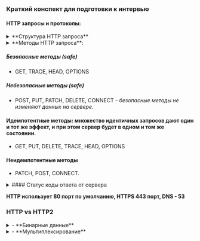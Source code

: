 ### Краткий конспект для подготовки к интервью

#### HTTP запросы и протоколы:

<details>
<summary>**Структура HTTP запроса**</summary>

1. Стартовая строка с адресом для запроса, и тип сообщения. Указывается метод, который определяет действия при получении этого сообщения.

2. Заголовки (Headers), в которых прописаны определённые параметры сообщения. Например, может быть напрямую задан язык.

3. Тело запроса (Request Body), текст сообщения — данные, которые передаются. Например, файлы, отправляемые на сервер.

_У HTTP есть расширение — протокол HTTPS. Буква S в аббревиатуре означает Secure._

</details>

<details>
<summary>**Методы HTTP запроса**:</summary>

1. _GET_ - для запроса данных с сервера (не содержит тела запроса, но на сервере можно настроить и с телом - но это не валидно с точки зрения REST). Не изменяет данные на сервере, сохраняется историей браузера. **Ограничен 2048 символами** - включая квери параметры. _Кешируется, можно сохранять в закладки, не безопасен для пересылки данных_
   _Неидемпотентный метод_. По умолчанию используется при клике на сабмит формы.

2. _POST_ - отправка данных, создание или обновление ресурса. Данные передаются через тело запроса. Обязателен ответ от сервера - или с сохраненной записью или с ИД или новой ссылкой и т.д. _Неидемпотенттный_ **при отправке множества запросов с одними и теми же данными создаст разный эффект**, т.е. - будут другие ИД у записей в БД или создастся дубликаты и т.д. _Не кешируется, не сохраняется браузером, нет ограничений по длине тела запроса_

3. _PUT_ - создание или обновление ресурса. Отличие от POST - не требует ответа от сервера - полностью перезаписывает данные. _Идемпотентный_ - т.е. **при отправке множества идентичных запросов жедает такой же эффект - как и при отпраке одного**.

4. _PATCH_ - обновление ресурса. Отличие от PUT - **можно обновлять частично**, в зависимости от отправляемых данных. _Идемпотентный_ - задуман _как идемпотентный_, но фактическая реализация может отличаться. На практике _рекомендуется реализовывать запросы PATCH идемпотентным образом_, чтобы обеспечить согласованное поведение на сервере и в БД.

5. _DELETE_ - eудаление ресурса или данных. Тело запроса отсутствует, нужен только идентификатор ресурса.

6. _HEAD_ - идентичен GET запросу, но бех ответа со стороны сервера. Так называемый _Preflight_ запрос - т.е. используется для предзапроса, передавая информацию о предстоящем запросе. Просто возвращает метаданные о ресурсе на сервере. Возвращает все заголовки, связанные с ресурсом по заданному URL, но фактически не возвращает ресурс.
   В основном используется для проверки:

- размера ресурса на сервере;
- существует ли ресурс на сервере;
- дата последнего изменения ресурса;
- срок действия кэшированного ресурса на сервере.

7. _OPTIONS_ - метод HTTP OPTIONS возвращает список поддерживаемых и разрешенных методов, параметры и требования для конкретных ресурсов и возможностей сервера, не предпринимая никаких действий с ресурсом и не запрашивая его. В ответе в хедере Allow могут указываться разрешенные методы HTTP, в заголовках для CORS также разрешенные CORS. По соображениям безопасности, когда отправляем данные на другой домен (междоменные запросы), браузеры обычно отправляют «Preflight» запрос HTTP OPTIONS на сервер перед отправкой туда данных. Не содержит тело запроса, может иметь ответ от сервера. _Безопасный, идемпотентный_

8. _TRACE_ - используется _для диагностики, отладки и устранения неполадок_. Он просто возвращает диагностическую трассировку, в которой регистрируются данные цикла запрос-ответ.Содержимое трассировки часто представляет собой просто ответное эхо от сервера различных заголовков запросов, отправленных клиентом.

9. _CONNECT_ - запускает двустороннюю связь с запрошенным ресурсом . Его можно использовать для открытия туннеля для доступа к сайтам, использующим TLS(HTTPS). Клиент запрашивает прокси-сервер HTTP туннелировать TCP- соединение до желаемого пункта назначения. Затем прокси-сервер устанавливает соединение от имени клиента. После установления соединения прокси-сервер продолжает ретранслировать поток TCP клиенту и обратно. Пошаговый метод, не имеет тела запроса, без ответа, не кешируется, небезопасный, неидемпотентный. Иногда требует специфичных заголовков Proxy-Authorization.

A HEAD request is useful for checking what a GET request will return before actually making a GET request - a HEAD request can read the Content-Length header to check the size of the file, without actually downloading the file

</details>

##### Безопасные методы (safe)

- GET, TRACE, HEAD, OPTIONS

##### Небезопасные методы (safe)

- POST, PUT, PATCH, DELETE, CONNECT - _безопасные методы не изменяют данных на сервере_.

#### Идемпотентные методы: множество идентичных запросов дают один и тот же эффект, и при этом сервер будет в одном и том же состоянии.

- GET, PUT, DELETE, TRACE, HEAD, OPTIONS

#### Неидемпотентные методы

- PATCH, POST, CONNECT.

<details>
<summary>#### Статус коды ответа от сервера</summary>

- 1xx. Информационные 100 - 199

- 2xx. Успешные 200 - 299

- 3xx. Перенаправления 300 - 399

- 4xx. Клиентские ошибки 400 - 499

- 5xx. Серверные ошибки 500 - 599

</details>

**HTTP использует 80 порт по умолчанию, HTTPS 443 порт, DNS - 53**

### HTTP vs HTTP2

<details>
<summary>- **Бинарные данные**</summary>

В HTTP данные передаются серверу в формате текста - не производительный вариант.

HTTP/2 использует бинарный формат (машинный код). Данные меньше размером, скорость передачи и парсинга выше. Браузеры с поддержкой HTTP/2 кодируют запросы в бинарный формат перед отправкой, а сервер обрабатывает запрос и декодирует.

</details>
<details>
<summary>- **Мультиплексирование**</summary>
<details>
Схема работы упрощенно сайта: GET-запрос → возвращает HTML-страницу → подключает доп ресурсы: js, css, картинки, шрифты --> сайт становится интерактивным для пользователя.

В HTTP/1.0 для загрузки каждого ресурса устанавливалось новое TCP/IP соединение. HTTP/1.1 принёс keep-alive, позволил загружать множество ресурсов в рамках одного соединения. Это значительно увеличило производительность протокола. Загрузка ресурса была последовательной (waterfall): нельзя получить следующий ресурс, пока не получен предыдущий. Т.е. зависший запрос блокирует отправку всех остальных.

В HTTP/2 вся информация бьётся на бинарные кусочки — фреймы. Они собираются в потоки - streams, для каждого запрашиваемого ресурса создаётся отдельный stream. Данные передаюся вперемешку в одном TCP/IP соединении. Принимающая сторона самостоятельно соберёт все фреймы из одного потока и обработает их. Клиент теперь может прервать получение одного потока, не закрывая соединение.

</details>
<details>
<summary>- **Сжатие заголовков через HPACK**</summary>

Раньше сжатие тела и заголовков происходило на уровне TLS. Это более низкий уровень по отношению к HTTP (микс транспортного уровня и уровня приложения). Он не знает, какой тип данных сжимает, и жмёт все через gzip.

Алгоритм сжатия был подвержен атакам типа CRIME3 и в результате злоумышленники получали авторизационные куки из сжатых заголовков. Поэтому многие сети блокировали сжатие заголовков, чтобы защитить пользователей от атак.

HTTP/2 представили новый алгоритм сжатия заголовков HPACK4. Он не использует DEFLATE и заточен под эффективную защиту от CRIME-атак. С ним новая версия HTTP стала производительнее и безопаснее.

</details>
<details>
<summary>- **Приоритизация потоков**</summary>

Управление порядком обработки и передачи потоков данных на одном соединении. Улучшает производительность, управление ресурсами эффективнее, гибкий контроль рендеринг страницы.

При отправке параллельных запросов на сервер клиент может расставить приоритеты ответов. Присваивается каждому потоку вес от 1 до 256. Чем выше вес, тем выше приоритет. Потоки могут быть связаны с ресурсами на сервере: изображениями, CSS-файлами, HTML-страницами и др.

Сервер обрабатывает данные с более высоким приоритетом, даже если это не первый поток, который был отправлен. Клиент может указывать также зависимости между потоками. Тогда сервер создаёт дерево зависимостей, которое определяет порядок получения данных.

</details>

- **Server push**

Функция, кот. позволяет серверу начать передачу ресурсов на клиент ещё до запроса.

<details>
<summary>**Как это работает:**</summary>

Клиент отправляет запрос --> GET /index.html. --> cервер определяет, что будет нужно для полной загрузки страницы. Например, CSS, JS и изображения --> сервер создаёт множество потоков данных и начинает отправлять эти ресурсы через Server Push на клиент, даже если он ещё не запросил их --> Клиент получает ресурсы и может начать их загрузку, даже если они не запрошены явно.

Server Push использует механизмы мультиплексирования и приоритизации потоков.
Но Server Push _эффективен, только если сервер точно знает, какие ресурсы нужны для загрузки страницы_. Иначе случится ненужная передача ресурсов и ухудшение производительности.

</details>
### HTTPv.3 - ключевые особенности

HTTP2 использует TCP (или TLS - for secure), HTTP3 - транспортный протокол под названием QUIC - отличается от TCP по ключевым пунктам, поэтому использовать поверх него HTTP/2 очень сложно.
Поэтому HTTP/3 — изменение HTTP/2 для адаптации к новому протоколу QUIC.
**_Расшифровка_ Quick UDP Internet Connections**

1. **TCP**
   1.1 _TCP требует рукопожатие для установки нового соеинения (handshake), для проверки, что клиент и сервер существуют и готовы обмениваться данными. Если клиент и сервер находятся далеко, время кругового пути - затраченное на отправку синрала и получения отчета о его доставке (round-trip time, RTT) может составить более 100 мс, что приводит к ощутимым задержкам._
   1.2 _TCP_ передает все, как один «файл», даже для нескольких файлов одновременно (например, загружаем страницу с несколькими ресурсами). Т.е. это задержки при передаче в случае сбоя в очереди (head-of-line (HoL) blocking).

**по факту поэтому HTTP/3 могли назвать _HTTP/2-over-QUIC_**

2. **QUIC** _находится поверх UDP протокола транспортного уровня_
   2.1 это универсальный транспортный протокол. QUIC работает поверх ещё одного протокола — UDP (_отличие от TCP в параллельной загрузке данных и из неблокировании, даже если они потерялись, удобно для видео хостингов - не важно с какого места начать передачу и т.д._). QUIC может быть и отдельным протоколом, но тогда, как и для обновления _TCP_: нудно обновить все устройства в интернете для работы с QUIC. Поэтому его разместили поверх UDP.
   2.2 использует подтверждение полученных пакетов и повторные передачи, чтобы добрать то, что потерялось - т.е. _блокирует не всю передачу данных - а только тот поток, где потерялись - потом их дошлет_.
   2.3 QUIC глубоко интегрирован с TLS - т.е. работает только с TLS, поддерживает несколько независимых потоков байтов, использует идентификаторы соединений, использует фреймы.
   **Т.е. HTTP3 по умолчанию зашифрован**
   2.4 Поддерживает миграцию соединений - т.е. соединения могут дольше оставаться активными. QUIC вводит новую концепцию — **идентификатор соединения CID**. Каждому соединению между двумя конечными точками помимо четырёх параметров (ранее в _TCP_ это были _IP-адрес клиента_ + _порт клиента_ + -IP-адрес сервера* + *порт сервера\*) присваивается уникальный номер. Поскольку **CID** определяется на транспортном уровне в самом QUIC.
   Ранее при перемещении между сетями - в TCP - перезапускалось соединение при перемещении сервера или клиента (изменении одного из 4-х указанных параметров). QUIC меняет CID при каждом переходе в новую сеть - для избежания хакерских атак. Но клиент и сервер "знают" общий список рандомно генерируемых CID, которые связаны с одним и тем же соединением - поэтому соединение не переустанавливается (сервер и клиент сверяют доступные CID).
   2.5 Гибкость и простота развития QUIC - занимает переход на него и развитие меньше времени.

3. - **Сжатие заголовков через QPACK**

4. Более быстрое установление соединения - _из-за сокращенного механизма рукопожатий_ теперь шифрование части ключа уже происходит на сервере и клиенте. За счет этого проходит сразу обмен данными, т.е. нулевое время прохождения туда и обратно (0-RTT).
5. Контроль и восстановление перегрузок

6. HTTP/3 имеет более высокую пропускную способность - из-за мультиплексирования запросов по одному соединению.

### Способы отмены запроса

##### Abort Controller - для fetch больше всего делается

- для таких целей существует специальный встроенный объект: AbortController, для отмены не только fetch, но и других асинхронных задач:

1. - создаем объект

```javascript
const controller = new AbortController();
```

Экземпляр имеет единственный метод abort() и единственное свойство signal.
_При вызове abort():_ генерируется событие с именем abort на объекте controller.signal
_свойство controller.signal.aborted становится равным true_ 2. Чтобы узнать о вызове abort(), ставим обработчики на controller.signal, чтобы отслеживать его.

```javascript
const controller = new AbortController();
const signal = controller.signal;

signal.addEventListener('abort', callback);
```

3. Вызываем метод _abort()_ - где необходимо

```javascript
const controller = new AbortController();
const signal = controller.signal;

signal.addEventListener('abort', callback);

controller.abort(); //здесь выполнится callback
```

4. Для fetch-запроса из браузерного API есть доп. опция signal? рядом с хедером и т.д.

```javascript
const controller = new AbortController();
fetch(url, {
  signal: controller.signal,
});
```

5. Вызываем событие и fetch отменится - и промис завершится с ошибкой - которую надо отловить

```javascript
controller.abort();
```

**AbortController** масштабируемый - т.е. может отменить несколько фетч запросов сразу

```javascript
const urls = ['url/1','url/2'...];

const controller = new AbortController();

const fetchList = urls.map(url => fetch(url, {
  signal: controller.signal
}));

const results = await Promise.all(fetchJobs);

// вызов controller.abort() прервёт все вызовы fetch сразу и завершит ошибкой
// обработка ошибки от вызова abort()
catch(err) {
  if (err.name == 'AbortError') {
    errorCallback();
  } else {
    throw err;
  }
}
```

**соответственно, если надо управлять гибко отменой - надо создать несколько объектов abortController**

##### `abort()` в объекте запроса - для старого XMLHttpRequest.

##### Промисы и async/await:

При использовании промисов или async/await, можно использовать Promise.race, чтобы создать гонку между промисом запроса и промисом отмены. Как только промис отмены выполнится первым, вы сможете обработать отмену запроса.

```javascript

```

##### Использование Axios (или других HTTP клиентов):

- Некоторые HTTP клиенты, такие как Axios, предоставляют встроенные методы для отмены запросов.

```javascript
import axios from 'axios';

const cancelTokenController = axios.CancelToken.source();

axios
  .get('https://api.example.com/data', { cancelToken: cancelTokenController.token })
  .then((response) => {
    console.log(response.data);
  })
  .catch((error) => {
    if (axios.isCancel(error)) {
      console.log('Request cancelled:', error.message);
    } else {
      console.log('Error:', error.message);
    }
  });

cancelTokenController.cancel('Request cancelled manually'); //cancel event
```

### Объекты в JS

<details>
<summary>Методы объектов</summary>

- **Создание объектов**

```javascript
const obj = {}; // литеральная запись - прямое создание
const obj2 = new Obj(); // с помощью конструктора
/*
Несмотря на то, что obj и obj2 неизменные, свойства объекта можно менять, т.к. объект хранится по ссылке. Изменение внутреннего состояния не изменяет ссылку.
Но нельзя перезаписать объект obj2='other type' //TypeError: Assignment to constant variable
*/
function FuncConstructor(prop1, prop2) {
  //функция-конструктор
  this.key1 = prop1;
  this.key2 = prop2;
}
/* is the same as implicitly {
	const this={};
	{body function}
	return this;
}*/
// обязательно вызывать только с new - если вызвать без new - просто вернет undefined;
class ObjCreator {
  constructor(prop1, prop2) {
    this.key1 = prop1;
    this.key2 = prop2;
  }
  //come methods
  sayHi() {
    return `Hi user ${this.key1}`;
  }
}
//современный синтаксис - класс вместо функции конструктора
// в данном случае вернет при вызове без new - TypeError - нельзя вызывать класс без new!!!

//Использование метода Object.create
const newObj = Object.create(prototype, props); //мы можем передать прототип - т.е. тот объект, от которого наследуемся - и таким образом мы получим доступ к его свойствам
//props - это обязательно объект с ключами и значениями

const newObj = Object.create({}, { user: 'user' }); //к пустому объекту добавим св-во user

//можно добавлять дескрипторы свойств
const newObj = Object.create({}, { name: { value: 'user', enumarable: false, writable: true, configurable: false } });
//или включать геттеры и сеттеры
const newObj = Object.create(
  {},
  {
    name: {
      value: '',
      enumarable: false,
      writable: true,
      configurable: false,
      get: function () {},
      set: function () {},
    },
  }
);

//через Object.defineProperty(); || Object.defineProperties();
const obj1=Object.defineProperty({}, 'user', {get:, set:, descriptors: writanle,enumarable,configurable});
```

- удаление свойств: - удаляет свойство объекта - при образении к такому св-ву вернется undefined - как и у любошо несуществующего св-ва

- более структурно см. (Дескрипторы на learnJS)[https://learn.javascript.ru/descriptors-getters-setters]

```javascript
delete object.someProperty;
delete object['property'];
```

- новый синтаксис объявления свойств (_касаемо методов_):

```javascript
const obj = {
  name: 'defaultName',
  sayHi: function () {
    console.log('hi');
  },
}; // old
const objNew = {
  name: 'defaultName',
  sayHi() {
    console.log('hi');
  },
}; //new
//when we have variables
const name = 'name';
const lastName = 'lastName';
const objShort = {
  name,
  lastName,
};
//the same as {name: name, lastName:lastName};
```

- обращение к св-ву объекта через `. obj.prop` или через квадратные скобки - удобно для переменных или составных свойств (типа класса в ДОМ узлах) `obj[property] или obj['complete__className-prop']`

- _ограничения_ - ключи - только строки или символы, значения - любой тип данных;

</details>

<details>
<summary>Копирование объектов в JS</summary>

1. `Object.assign(target, source1,...,sourceN)`;
   где target - целевой объект - source - объект(ы) из которого копируются свойства.
   - копирует _только перечисляемые и собственные свойства_ _из исходного_ объекта _в целевой_ объект. Он использует [[Get]]-источник и [[Set]]-цель, поэтому будет вызывать геттеры и сеттеры . В итоге метод _просто присваивает_ свойства, а _не копирует или определяет новые_.
     Для копирования определений свойств (включая их перечисляемость) в прототипы надо использовать `Object.getOwnPropertyDescriptor()` - **возвращает объект со всеми флагами и дескрипторами указанного свойства объекта** - в и `Object.defineProperty()` - для переопределнеия свойства с его конфигурацией.
     **осуществляет только поверхностное копирование**
2. _spread_ - оператор
   `const obj={...source}` - _только поверхностное копирование_

3. сторонние библиотеки - (`cloneDeep from lodash`) - полное копирование объекта

4. `JSON.parse(JSON.stringify(obj))` - _полное копирование_ - но некорректно копирует методы, массивы
   Не обрабатывает _несериализуемых данные_: примитив undefined, функция, symbol - при вызове JSON.stringify получаем undefined.

- если такие параметры будут в массиве, то такие значения будут превращены в null;
- если в объекте: такие значения будут опущены, а symbol если он является ключом объекта будет проигнорирован.
</details>

5. Собственная функция копирования с рекурсивным обходом всех ключей

#### Функция structuredClone()

<details>
<summary>Глубокое копирование объектов в JS</summary>

`structuredClone` является встроенным методом, который позволяет создавать глубокую копию объекта или сложной структуры данных - т.е. объекта window или global nodeJS. Предоставляется `Web API` в современных браузерах. Рекурсивно клонирует свойства и вложенные объекты.

**Пример**

```javascript
const originalObject = {
  name: 'John',
  age: 30,
  addresses: [{ street: '123 Main St', city: 'New York' }],
};

const clonedObject = window.structuredClone(originalObject) || structuredClone(originalObject);
```

**Ограничения**

- Функции и методы не клонируются;

- некоторые свойства, как символы или свойства с круговыми ссылками, не могут быть сериализованы и исключаются во время процесса клонирования. Полученная копия не будет содержать эти свойства.

- Узлы DOM и сложные встроенные объекты: File или Blob.

Для большей инфорации см. (Доку от MDN)[https://developer.mozilla.org/en-US/docs/Web/API/structuredClone]

</details>

### Функции и контекст выполнения

Сущуствует три вида контекста выполнения:

- Глобальный контекст - существует всегда - неможет быть больше одного такого контекста;
- Контекст выполнения функции - создается в момент вызова какой-то функции - для каждой функции свой контекст выполнения;
- Котекст выполнения функции _eval_ - деприкейтел в JS - из-за уязвимости.

**JS хранит и отслеживает контексты в стеке вызовов - _call stack_** - LIFO - структура (последний пришел, первый вышел) - после выполнения функции ее контекст удаляется - и переходим к контексту, находящемуся под ней.

_Создание контекста выполнения_

- Определяется this и осуществляется привязка this (this binding);
- Создаётся компонент LexicalEnvironment;
- Создаётся компонент VariableEnvironment;
  Условно 'под капотом'

```javascript
ExecutionContext={
	ThisBinding=<this value>,
	LexicalEnvironment={...},
	VariableEnvironment={...},
}
```

**Способы привязки контекста**

1. привязка через new

```javascript
function Foo(a){
	this.a=a;
}

var foo=new Foo(4);
foo.a=? //4
```

2. явная привязка (call, apply, bind)

```javascript
function foo(a){
	console.log(this.a);
}
const obj2={a:6};


foo.call(obj2, a)=? //6 - obj2 - указываем, какой контекст привязывать для foo, след.аргумент - переменная
//call, apply - сразу же вызывают функцию с указанными аргументами, bind - только привязывает контекст и устанавливает аргументы для функции, но не вызывает ее
```

3. неявная привязка

```javascript
function foo(a){
	console.log(this.a);
}
const obj2={a:2, foo: foo};


obj2.foo()=? //2  - в данном случае контекст - это объект до точки.
```

4. неявная привязка

```javascript
function foo(a){
	console.log(this.a);
}
var a=2;


foo()=? //2  - в данном случае контекст - зависит от окружения функции - и берется из вне - т.е., для глобальной функции - это window - браузер, global - node, 'use srtict' - undefined.
```

**Приоритет привязок - именно такой, как и указано в номерах привязок - и перебить их нельзя - т.е. привязка работает _только один раз_**

- иными словами **Один раз привязанный контекст не может быть “перепривязан” снова.**

- _call_ vs _apply_ - различие только в том, что apply принимает аргументы в виде массива, call - через запятую в виде последоваьельности `call(ctx, arg1,arg2,...,argN)` `apply(ctx, [arg1,arg2,...,argN])`

<details>
<summary>Коньекст вызова стрелочной функции</summary>

- Особенности стрелочной функции

1. синтаксис - более сокращенный

```javascript
const foo = (arg) => {
  //body
  return smth;
};
// сокращенно если нет тела функции
const foo = (arg1, arg2) => smth;
// если только один аргумент, то еще проще (скобки опускаются)
// const foo = arg2 => smth; - но рекомендуется все равно оборачивать - для большей читаемости кода
```

2. нет своего контекста this - т.е. контекст берется из контекста родителя в момент определения функции
3. нет псевдомассива arguments
4. не может быть конструктором (нельзя вызвать с new, нет метода super)

**Стрелочные функции всегда используют this окружающего контекста!**

</details>

#### Структуры данных в JS

1. Массивы

_Массивы в JS являются “неправильными”_ - это спископодобные объекты, чьи прототипы содержат методы для операций обхода и изменения массива.

- совмещают в себе функции сразу нескольких структур данных - не так как в других языках программирования.
**упорядоченные списки** - каждый элемент имеет свой индекс и доступ к нему по индексу
**объекты** - массивы имеют свои свойства, как и у объекта - типа length, можно задавать массиву свои свойства
<details>
<summary>Контекст вызова стрелочной функции</summary>

```javascript
const arr = ['a', 'b', 'c'];
arr.prop1 = 'value1'; // валидно 0 но свойство не доступно в цикле for .. of .. - только для fot .. in..

for (const key in arr) {
  console.log(key);
  console.log(arr[key]);
}

for (const digit of arr) {
  console.log(digit);
}
```

**Динамические массивы:** В JS массивы могут изменять размер во время выполнения программы, добавляя новые элементы или удаляя существующие. _Ни размер JS-массива, ни типы его элементов_ **не являются фиксированными**. Размер массива может увеличиваться и уменьшаться в любое время, то нет гарантии, что массив окажется _плотным (т.е. заполненным полностью - **в отличие от разряженного**)_.

В других языках программирования длина массива должна быть неизменной. Для того, чтобы добавить элемент в массив, нужно создать новый массив длиннее старого на 1 элемент, затем скопировать в него все значения старого массива и в качестве последнего элемента указать новое значение.
**Ассоциативные массивы:** В JS массивы могут быть _ассоциативными_, где в качестве индексов могут использоваться не только числа, но и строки или символы. Это позволяет создавать массивы, в которых каждому элементу присваивается уникальный ключ.
`const arr=[['key1','value1'],['key2','value2'],...,['keyN', 'valueN']]`
_но лучше для этого использовать специальные типы данных_ - объекты, Мар.

- массив может содержать ращличные типы данных - как примитивы, так и другие объекты, массивы.

</details>

#### Алгоритмы сортировок

1. Сортировка пузырьком - неоднократно сравнивает соседние элементы и меняет их местами, если они расположены в неправильном порядке. Перебор идет до тех пор, пока замены больше не понадобятся. Сложность алгоритма O(n^2) в среднем и худшем случаях;

<details>
<summary>Пример кода JS</summary>

```javascript
function sortBubble(arr) {
  for (let i = 0; i < arr.length; i++) {
    for (let j = 0; j < arr.length; j++) {
      if (arr[j + 1] < arr[j]) {
        [arr[j], arr[j + 1]] = [arr[j + 1], arr[j]];
      }
    }
  }
  return arr;
}
```

</details>

2. Сортировка выбором - на каждой итерации выбирается самый маленький элемент (или самый большой) из несортированной области и перемещается в конец сортированной. во всех случаях имеет сложность O(n^2)

<details>
<summary>Пример кода JS</summary>

```javascript
function sortSelection(arr) {
  for (let i = 0; i < arr.length; i++) {
    const min = i;
    for (let j = i; j < arr.length; j++) {
      if (arr[j] < arr[min]) {
        min = j;
      }
    }
    [arr[i], arr[min]] = [arr[min], arr[i]];
  }
  return arr;
}
```

</details>

3. Циклическая сортировка - основная идея алгоритма - разложение массива на циклы. Внутри этих циклов происходят перестановки элементов до тех пор, пока все циклы не завершатся и массив не будет отсортирован. Сложность O(n^2).
   Является _нестабильным алгоритмом_ - _не гарантирует сохранение относительного порядка элементов с одинаковыми ключами при сортировке_. Т.е., если в исходном массиве есть два элемента с одинаковыми ключами, то после сортировки они могут поменяться местами.

4. Быстрая сортировка;

<details>
<summary>Пример кода JS</summary>

```javascript
function sortSelection(arr) {
  for (let i = 0; i < arr.length; i++) {
    const min = i;
    for (let j = i; j < arr.length; j++) {
      if (arr[j] < arr[min]) {
        min = j;
      }
    }
    [arr[i], arr[min]] = [arr[min], arr[i]];
  }
  return arr;
}
```

</details>;

### Принципы написания кода

1. DRY — Don't Repeat Yourself (или DIE — Duplication Is Evil) -

- не повторяться при написании кода. Все, что есть в проекте, д. б. определено один раз, чтобы избежать потом правок в несколько повторяющихся фрагментов кода вместо одного, также дублированный код приводит к накоплению нежелательного кода и затрудняет его понимание и чтение;

**Примеры**

<details>
<summary>группировка CSS селекторов</summary>

```javascript
h1 {
  color: #ff0000;
  font-family: Arial;
}
h2 {
  color: #ff0000;
  font-family: Arial;
}
h3 {
  color: #ff0000;
  font-family: Arial;
}
h4 {
  color: #ff0000;
  font-family: Arial;
}
//WRONG
We can use h1,h2,h3,h4{
	color: #ff0000;
  font-family: Arial;
}
```

</details>;

<details>
<summary>циклы</summary>

```javascript
// non DRY code
console.log('corn');
console.log('pita');
console.log('potato');
console.log('tortilla');
// WRONG

const chips = ['corn', 'pita', 'potato', 'tortilla'];

for (let i = 0; i < chips.length; i++) {
  console.log(chips[i]);
}
// RIGHT
```

</details>;

2. KISS — keep it short simple / keep it simple, stupid

- чем проще код, тем легче его понять всем людям, занимающимся его поддержкой. Простота означает отказ от использования сложных шаблонов и ненужных усложнений.;

3.  YAGNI — You ain't gonna need it

- все, что не требуется для того, чтобы проект работал так, как запланировано, в нем быть не должно. Или _не стоит писать функционал на будущее, если он не нужен прямо сейчас_.

4. Комментарии - используй комментарии - там, где необходимо оюъяснить код - но только в исключительных случаях - осмысленные имена функций, переменных - помогут избежать написания комментариев, т.к. должны быть самоговорящими о действии той или иной функции.

4.1 TODO - использовать в коде удобно для пометки запланированной задачи, фичи на будущее.

```javascript
// TODO: move this to the configuration file...
//example
```

#### Антипаттерны чистого кода

1. _Преждевременная оптимизация_

- примеры: кэширование до того, как провели профилирование, использование сложных и недосказанных правил вместо алгоритмов, работа с новыми, непротестированными фреймворками, библиотеками, которые могут повести себя плохо под нагрузкой в будущем.
- **как избежать**: сначала писать чистый, читаемый, работающий код, используя известные и проверенные алгоритмы и инструменты.

2. _Спагетти-код_

- код с практически нулевой структурой, ничего не модулируется. файлы случайным образом разбросаны по случайным каталогам, ход программы трудно проследить.

3. _Золотой молот_ - применение везде и во всем одного и того же функционала, паттерна, программы.

- везде применять знакомый и любимый архитектурный подход, Например, даже если писать кож надо в два раза дольше, а программа в итоге станет менее производительной, но это же работает - зачем менять то что работает.

**Как избежать** постоянная учеба на протяжении всей карьеры, выбирать наиболее подходящий язык для проекта. Продумывать архитектуру и выходить за рамки обыденного, пробовать в работе новые инструменты и новые способы решения проблем.

4. _Лодочный якорь_ - оставлять неиспользуемый код в базе, вдруг он понадобиться позже.

Лишний или устаревший код увеличивает время сборки, можно перепутать рабочий и нерабочий код, нечаянно добавив последний в продакшн.

5. _Мертвый код_ - чаще всего этот антипаттерн встречается в коде, который написали для проверки концепции, а затем запустили в производство. Этот код вреден, потому что нельзя определить, нужен ли он для работы программы, или нет.

6. _Разрастание кода_ - предполагает наличие в кодовой базе объектов, которые существуют исключительно для вызова других, более важных объектов. Это добавляет ненужный уровень абстракции и сбивает с толку, когда необходимо разобраться в работе программы. _Лучшее решение_ — просто удалить лишний объект. Переместите ответственность за вызов необходимого объекта на вызывающий объект.

7. _Божественный объект_ или _швейцарский нож_ - такие объекты делают слишком много. Могут и отвечать за идентификатор пользователя, идентификатор транзакции, имя и фамилию клиента, общую сумму транзакции, товары, которые покупает пользователь…

_Решение_ разделять такие объекты на отдельные модули. - аналог _single responsibility_ в SOLID.

#### Способы хранения информации

1. LocalStorage, SessionStorage - объекты веб-хранилища, которые врщволяюь хранить пары ключ/значение в браузере.

- объекты веб-хранилища не отправляются на сервер при каждом запросе.
- поэтому можно хранить гораздо больше данных (как минимум до5 МБ и этот размер можно поменять в настройках браузера)
- сервер не может манипулировать объектами хранилища через HTTP-заголовки, только при помощи JavaScript.
- хранилище привязано к источнику (домен/протокол/порт). Т.е. разные протоколы или поддомены определяют разные объекты хранилища, и они не могут получить доступ к данным друг друга.
- объект localStorage доступен всем окнам из одного источника, если мы устанавливаем данные в одном окне, изменения становятся видимыми в другом.
- объекты веб-хранилища нельзя перебрать в цикле, они не итерируемы, но можно пройти по ним, как по обычным массивам.

```javascript
for (let i = 0; i < localStorage.length; i++) {
  console.log(localStorage.key(i));
}
```

**Методы**:

- `setItem(key, value)` – сохранить пару ключ/значение.
- `getItem(key)` – получить данные по ключу key.
- `removeItem(key)` – удалить данные с ключом key.
- `clear()`– удалить всё.
- `key(index)` – получить ключ на заданной позиции.
- `length` – количество элементов в хранилище.
  **Также можно получать удалять данные как в обычном объекте**:

2. SessionStorage vs LocalStorage

2.1. sessionStorage существует только в рамках текущей вкладки браузера.
2.2. Другая вкладка с той же страницей будет иметь другое хранилище (sessionStorage привязан не только к источнику, но и к вкладке браузера).
2.3. Данные продолжают существовать после перезагрузки страницы, но не после закрытия/открытия вкладки (в localStorage даже после перезагрузки браузера).

- методы такие же как и у localStorage

- При обновлении данных в localStorage или sessionStorage, генерируется событие **storage**:

- key – ключ, который обновился (null, если вызван .clear()).
- oldValue – старое значение (null, если ключ добавлен впервые).
- newValue – новое значение (null, если ключ был удалён).
- url – url документа, где произошло обновление.
- storageArea – объект localStorage или sessionStorage, где произошло обновление.

**событие срабатывает на всех остальных объектах window**, _где доступно хранилище_, _кроме окна_, _которое его вызвало_.

3. Cookie - это небольшие строки данных, которые хранятся непосредственно в браузере. Они являются частью HTTP-протокола.

- _Куки обычно устанавливаются веб-сервером_ при помощи заголовка **Set-Cookie**. Затем _браузер автоматически добавляет их_ в (почти) каждый запрос на тот же домен при помощи заголовка Cookie.

- значение _document.cookie_ (где можно прочитать куки) состоит из пар **ключ=значение**, _разделённых ;_. Каждая пара представляет собой отдельное куки. Чтобы найти куки, надо сначала разбить строку из document.cookie по ";".

- запись в _document.cookie_ обновит только упомянутые в ней куки, но при этом не затронет все остальные.

```javascript
document.cookie = 'user=Ivan';
//только обновит куки с ключом user - все остальные не перезатрутся

document.cookie = encodeURIComponent(key) + '=' + encodeURIComponent(value);

// Для сложных ключей-значений надо использовать встроенную функцию _encodeURIComponent_
```

- _ограничения для куки:_

1. после `encodeURIComponent` пара `name=value` не должна занимать более 4Кб.

2. общее количество куки на один домен ограничивается примерно 20+ (зависит от браузера).

3. У куки есть ряд настроек, указываются после пары ключ=значение и отделены друг от друга разделителем ;
   `user=Ivan; path=/; expires=Data ...`
   Примеры:

- _path=/mypath_ - URL-префикс пути, куки будут доступны для страниц под этим путём. **Должен быть абсолютным**. По умолчанию используется текущий путь.
- _domain=sample.com_ - домен определяет, где доступен файл куки. **Нельзя указать здесь какой угодно домен**.
  Также **нет способа разрешить доступ к файлам куки из другого домена**, поэтому other.com никогда не получит куки, установленный по адресу sample.com.
  - по умолчанию куки доступны лишь тому домену, который его установил.
  - по умолчанию файл куки также не передаётся поддомену, например forum.sample.com (но если установить явно domain=sample.com - то тогда поддомены тоже увидят изменения).
- _expires, max-age_ - по умолчанию, если куки не имеют ни одного из этих параметров, то они удалятся при закрытии браузера - т.н. _сессионные («session cookies»)_. Дата должна быть точно в этом формате `Tue, 19 Jan 2024 00:12:07 GMT`, во временной зоне GMT. `date.toUTCString` поможет установить правильную дату.
  `max-age=3600` - продляет время жизни на количество секунд, указанных в параметре.
- _samesite_ предоставляет ещё один способ защиты от CSRF(cross-site-request-forgery) (первый способ - это наличие специального токена в обзении с сервером).
  Куки с _samesite=strict_ или просто _samesite_ никогда не отправятся, даже если пользователь пришёл не с этого же сайта
- _httpOnly_ - запрещает воздействие на куки с помощью JS

### IndexedDB

Это встроенная база данных, более мощная, чем localStorage.

- хранит практически любые значения по ключам, несколько типов ключей
- поддерживает транзакции для надёжности.
- поддерживает запросы в диапазоне ключей и индексы.
- позволяет хранить больше данных, чем localStorage. Интерфейс для IndexedDB, основан на событиях. (есть вариант async/await на промисах)
- Ключ должен быть одним из следующих типов: number, date, string, binary или array.
- Все операции с данными в IndexedDB могут быть сделаны только внутри транзакций - (транзакция - это группа операций, которая или не выполняется вся или вся выполняется).

### Парадигмы программирования

1. Функциональное программирование (ФП)
   1.1 концепции ФП:

- чистые функции (при вызове функции с одними и теми же значениями получается один и тот же результат, т.е. не содержит сайд эффектов).

- декларативность (есть 2 стиля написания **императивный** - подробно и по шагам - по деталям получить желаемый результат - использовать нативные функции для получения резльтата, т.е. _мы пишем инструкцию компьютеру_, **как он должен работать**, **декларативный** - позволяет вам получить необходимый результат, не углубляясь в детали используемых функций, можно использовать уже встроенные функции и т.д., т.е. мы говорим **что сделать**, а не _как это сделать_).

- иммутабельность (подразумевается, что все данные неизменяемы - поэтому нужно или всегда создавать копию данных внутри функции - чтобы был более структурированный подход).

- функции первого порядка, высшего порядка.

Примеры:
**Композиция**

//TODO - complete function compose, carry ...

### Веса селекторов

- _Специфичность_ — это алгоритм, благодаря которому браузер определяет, какие именно стили из всего набора применить к элементу. В вычислениях участвуют CSS-селекторы. Если одному и тому же элементу подходит сразу несколько CSS-правил с разными селекторами, то браузер применяет те стили, вес селектора которых больше.
  **Правило каскада «кто ниже, тот и выигрывает» при этом может нарушаться**

_По убыванию специфичности_:

- Селекторы по _идентификатору_; - (1)
- Селекторы по _классу_, селекторы _по атрибуту_ и селекторы с _псевдоклассами_; - (2)
- Селекторы по _тегу_, _селекторы с псевдоэлементами_ - (3).

- _Комбинаторы_ **+, >, ~**, универсальный селектор **\*** и псевдокласс **:where()** **веса не имеют**.
- псевдоклассы **:is(), :has() и :not()** принимают вес _наиболее специфичного селектора_ внутри скобок.

**Пример расчета:**
Изначально представляем любой селектор в виде трёх нулей: _(0.0.0)_.
(1) увеличивает первую цифру
(2) увеличивает вторую цифру
(3) - третью.

- _div#some_ состоит из одного селектора по тегу и одного идентификатора. Итоговый вес селектора 1.0.1.
- _section h1_ - получаем вес 0.0.2.
- _#block section > .list a_ - получаем вес (1.1.2).

**Атрибут style**
CSS-свойства, написанные в атрибуте style внутри HTML-разметки, **перебивают свойства**, написанные для этого элемента во внешних CSS-файлах или внутри тега <style>. _Атрибут_ style самый специфичный, у него самый большой вес.

**!important**
Ключевое слово _!important_ насильно применяет свойство, после которого написано. _!important_ всегда стоит использовать с осторожностью и не злоупотреблять им. В том числе из-за того, что оно нарушает естественную работу специфичности и каскада.
**Чтобы перебить !important** нужно использовать более специфичные селекторы с этим же !important.
